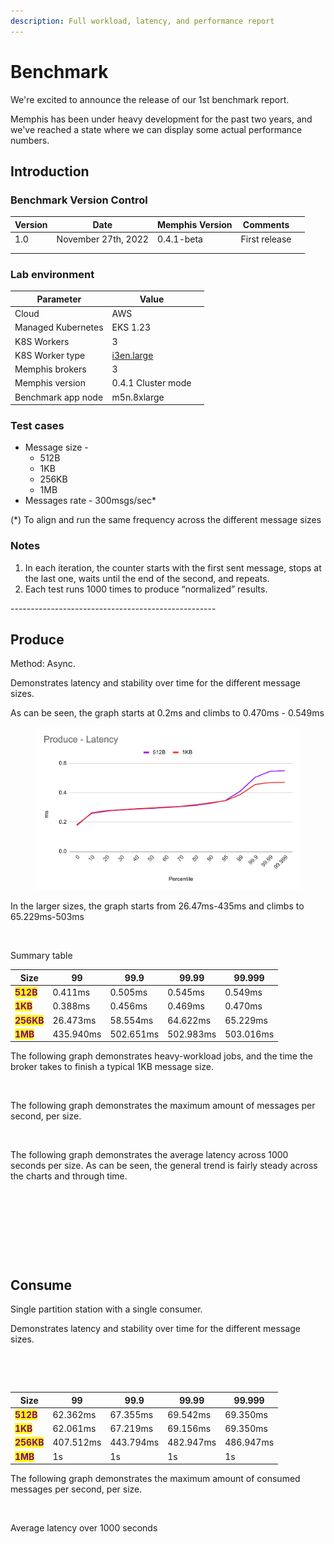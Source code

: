 ```yaml
---
description: Full workload, latency, and performance report
---
```


# Benchmark

We're excited to announce the release of our 1st benchmark report.&#x20;

Memphis has been under heavy development for the past two years, and we've reached a state where we can display some actual performance numbers.&#x20;

## Introduction

### Benchmark Version Control

<table><thead><tr><th>Version</th><th>Date</th><th>Memphis Version</th><th>Comments</th><th data-hidden></th></tr></thead><tbody><tr><td>1.0</td><td>November 27th, 2022</td><td>0.4.1-beta</td><td>First release</td><td></td></tr><tr><td></td><td></td><td></td><td></td><td></td></tr><tr><td></td><td></td><td></td><td></td><td></td></tr></tbody></table>

### Lab environment

<table><thead><tr><th>Parameter</th><th>Value</th><th data-hidden></th></tr></thead><tbody><tr><td>Cloud</td><td>AWS</td><td></td></tr><tr><td>Managed Kubernetes</td><td>EKS 1.23</td><td></td></tr><tr><td>K8S Workers</td><td>3</td><td></td></tr><tr><td>K8S Worker type</td><td><a href="https://aws.amazon.com/ec2/instance-types/">i3en.large</a></td><td></td></tr><tr><td>Memphis brokers</td><td>3</td><td></td></tr><tr><td>Memphis version</td><td>0.4.1 Cluster mode</td><td></td></tr><tr><td>Benchmark app node</td><td>m5n.8xlarge</td><td></td></tr></tbody></table>

### Test cases

* Message size -
  * 512B
  * 1KB
  * 256KB
  * 1MB
* Messages rate - 300msgs/sec\*

(\*) To align and run the same frequency across the different message sizes

### Notes

1. In each iteration, the counter starts with the first sent message, stops at the last one, waits until the end of the second, and repeats.
2. Each test runs 1000 times to produce “normalized” results.

\---------------------------------------------------

## Produce

Method: Async.

Demonstrates latency and stability over time for the different message sizes.

As can be seen, the graph starts at 0.2ms and climbs to 0.470ms - 0.549ms

<figure><img src="../.gitbook/assets/1.png" alt=""><figcaption></figcaption></figure>

In the larger sizes, the graph starts from 26.47ms-435ms and climbs to 65.229ms-503ms

<figure><img src="https://lh5.googleusercontent.com/qYebZ51rxeKnPoriPCJkQ1lf-U5J-1boqNk8bV49SuNitzL2vNB49tHCevtWOz0yxB__tumnE_sNaMq7f528YsnKmn52P1UpXV3v2ZabfykA2DShkiuwnRtDYkmiCW0KqaEipz_IOOpNizW-PqEaC4F4Ui2xJXUd2DnVchkstaB9k-oB2dBpjUlAf10KRw" alt=""><figcaption></figcaption></figure>

Summary table

| Size                                         | 99        | 99.9      | 99.99     | 99.999    |
| -------------------------------------------- | --------- | --------- | --------- | --------- |
| <mark style="color:purple;">**512B**</mark>  | 0.411ms   | 0.505ms   | 0.545ms   | 0.549ms   |
| <mark style="color:purple;">**1KB**</mark>   | 0.388ms   | 0.456ms   | 0.469ms   | 0.470ms   |
| <mark style="color:purple;">**256KB**</mark> | 26.473ms  | 58.554ms  | 64.622ms  | 65.229ms  |
| <mark style="color:purple;">**1MB**</mark>   | 435.940ms | 502.651ms | 502.983ms | 503.016ms |

The following graph demonstrates heavy-workload jobs, and the time the broker takes to finish a typical 1KB message size.

<figure><img src="https://lh4.googleusercontent.com/JR3E-N-GhD8vqmfpsWXc3BhJUKeU2bwwDrDYu-D_A2EM2dfWG_W3BugbxHDUjID60axdvAt30cfm6immlZbdOvh-V1Cj5n3P31p_dZV8D5NxpUPrpt4CbVcwq2wbWh58oriaFZGDo92GoEwWjfZGaZ7DQDmBQb6A6PGwVWVYlCpqNfcM2YqdaCzJkBjS9A" alt=""><figcaption></figcaption></figure>

The following graph demonstrates the maximum amount of messages per second, per size.

<figure><img src="https://lh5.googleusercontent.com/klva3hM0BCjJt1KJasKIN78WlB22OJOP3BQFqvwY8RwCZj3HlERhYC6VW3o5sDZTQeWgAeLxdlYlYhEOzw-jIsB1IN0pkm9h0j2gCxrU08P90RdIMa7ZaozoLyq4jRpQwFF9nXyXNZyYMKpPPkNAGidHPGbWkrcYppYAHvzeW3ElUkWSevvX9WvKouybSg" alt=""><figcaption></figcaption></figure>

The following graph demonstrates the average latency across 1000 seconds per size. As can be seen, the general trend is fairly steady across the charts and through time.

<figure><img src="https://lh5.googleusercontent.com/vdYsTRbkiBr7bHQUCR2nEDvY_BlvW7WkGCrgI7VtPfp22TjjQpjwsJiwr9awCHbMLY_gXJ7F_B1szq7WtZcbBvJemBXwWC7EVq9n9Hl3PDqXjyoC3ykCXwC1bqOPqCK0jlz_sQEzXZ-TLi7oDym8aHlPRU_Fp1q0ERvV5ZJBs7BnlFjwTTAs0kbH4fuL8Q" alt=""><figcaption></figcaption></figure>

<figure><img src="https://lh6.googleusercontent.com/_r3lQgvhLo_ij9_HtWPyAIKOk531vm9dF8hiwZe1aGsG-rWX9uIANIdFxLMvq_K4Lhdph_cCHnL1LR9u1ST8zoFwDWws0q4UcYhjcCLe9WA1jK3Fs064P3TfTwNl8NKMkfBh2aF4sdGRWrWLk95aycseNnlOCyaZiExUYg8IE50LZCz4ipXYHoNw5K_BhA" alt=""><figcaption></figcaption></figure>

<figure><img src="https://lh3.googleusercontent.com/8vjaKSy68iGYaOOhKf5JvDpdxai316awkZ3tdiybnGJBcK82-EkoaleP8eOhj1IZOc8jGQVY4TQHP6G_zCe_fjTNJbmf3LD1bDexdiltNE5xnOGcyB2-yj6YUTfISiHslb-D7QY6MWwmbeVxsVM6rhZzXU_RkWTgAXSwl8ZzfBdqHTUymE2G-LT2QXTJ_g" alt=""><figcaption></figcaption></figure>

<figure><img src="https://lh4.googleusercontent.com/etazDswFwwpJjJc-qeqVLV2_SFPc6dTqE7DT6VwdSOD66N2UnUJud9wbLkOj-2YF6vuSLIY_P9pkrEGZk-d_C_MGf8McCFQDc3Ig1B0oOX3QJ9YBsk80zXyF8nCI_r0D-8DPSRYPYfh5naeh7K-zva_9IUEVBj8JMox2u1hzbhGH2Ru9YVmiuxK2MOoFxA" alt=""><figcaption></figcaption></figure>

## Consume

Single partition station with a single consumer.

Demonstrates latency and stability over time for the different message sizes.

<figure><img src="https://lh4.googleusercontent.com/Wh67S3MNRhi2QRddtIUYSxBA7M2K427-nlwiX4KunHg7oGoe_A4b0oeobJSMT9vwKwCPzwDFaG7_IYtP8S_NxoXLYOtGAOHWZ-mjTFoUazsjZLxbEfdYhjHg6iE61vpOXN4eYNGMXkGAErR-Tl_nf1271TuUq7xVf9zFjLp0RksNqKCyAdSv9TZWeeCNrQ" alt=""><figcaption></figcaption></figure>

<figure><img src="https://lh3.googleusercontent.com/YKpyr3kpU5t-Mwl4tuc3zdEAxowp7tSb8N_nmwX5sA6W1H8YBPtOey4KFxQ1xKc3Re5ZkBPTM6UMxwFJQlFpMEeBpM5GvA6__7S4t7TweUMNIDgVKz-f7BxZ-1eV79v8x9SqYlDWo1EImjr4eapOOK6I-nyNdn1gWl0rRf7NQ0_cZMBWF1GF69JlpdxE" alt=""><figcaption></figcaption></figure>

| Size                                         | 99        | 99.9      | 99.99     | 99.999    |
| -------------------------------------------- | --------- | --------- | --------- | --------- |
| <mark style="color:purple;">**512B**</mark>  | 62.362ms  | 67.355ms  | 69.542ms  | 69.350ms  |
| <mark style="color:purple;">**1KB**</mark>   | 62.061ms  | 67.219ms  | 69.156ms  | 69.350ms  |
| <mark style="color:purple;">**256KB**</mark> | 407.512ms | 443.794ms | 482.947ms | 486.947ms |
| <mark style="color:purple;">**1MB**</mark>   | 1s        | 1s        | 1s        | 1s        |

The following graph demonstrates the maximum amount of consumed messages per second, per size.

<figure><img src="https://lh5.googleusercontent.com/Lxx96CK6iO8c3mTpNL3TO9F2QPZTQrYPq3QNpghvukrlNP2nRB-fKEsEFPNHLedN6y-NAX5TvIlgsbVpVXEnLeNPHJ-eWQdlFcn143yZXSpI005usMsRe6XN-AHrKpqK0Rhm8NK7cInOww7RmFmBCPzl78vZae5OrJr8xXW2TlohSSBBw9t39AnluzkRmw" alt=""><figcaption></figcaption></figure>

Average latency over 1000 seconds

<figure><img src="https://lh5.googleusercontent.com/A4IchAq0lnKdU4pD-hAtT9Q1DAE2JUxbM52CrkGM2hNys8lvLGnLI5MEFjS2pxDSyDBRwxjkkE5Ph9Ajt9JhTgXElxy2r9l9pImLo2_aqRjAhfkx4ojK01D9P6iZ7bmnmhxpwWeEKxTioukvZ5FwmJcZAe109U0dFWT4b48CN2MCtY3UBj8rLWMe2ODqQA" alt=""><figcaption></figcaption></figure>

<figure><img src="https://lh4.googleusercontent.com/PgobweDTsP49kNAtaPT4qi6i7MaG8dBiHhwPFPfmjR5bErdaHkoQI1akWi0QEaAaO2HJz-QmesKnW1_6YRRzsDkWOi7skftELPUEq3bc9tZFO3BlEhY_EY6AYjvCCvXfySmhb2Wxc-9a8DPf0UUkgZLBJzDf3MLMHbSEMOy2sKWkJWaJpnMzUUlbqszpKw" alt=""><figcaption></figcaption></figure>

<figure><img src="https://lh3.googleusercontent.com/RmdQU1hBdBMfKxl6RWl7PHVdTX7k2nQwcdcHK79I9gofw5W8AAWqHPb1li6BpyUYkUcqpSTAQUvAt54DZSYRGkxI1m3jiBarKAwbjAjtQQsY-ZToZrgH6pKNzi-WevWcsYl3Pn2Nt_N_LKcngXIjCV9NVORu3dIJSvK6nO-HIjFnOOMUDmwr5AjfacNBbw" alt=""><figcaption></figcaption></figure>

<figure><img src="https://lh6.googleusercontent.com/zRFOzvM-5QQ2w55lbQcgYVIgj-07go8oohaGaSQru7utgVxDSFPj5CkM0ZbZnrXbprJWPoC4Ns0c3O8qYzKv3Xd5nkJ1UHWGc99Uyfbz2onVS8zZWdHN-fbxFM3P_aI0Of1_Gjid0h43pdXnaIFY1vGmkQ_otx8zaPwY0f7NqRQSTdRtaEemjSbvESrjYg" alt=""><figcaption></figcaption></figure>
